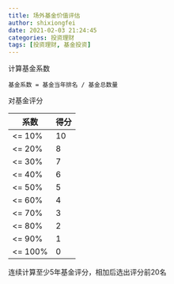 ```yaml
---
title: 场外基金价值评估
author: shixiongfei
date: 2021-02-03 21:24:45
categories: 投资理财
tags: [投资理财, 基金投资]
---
```


计算基金系数

```calc
基金系数 = 基金当年排名 / 基金总数量
```

对基金评分

| 系数    | 得分 |
|---------|------|
| <= 10%  |   10 |
| <= 20%  |    8 |
| <= 30%  |    7 |
| <= 40%  |    6 |
| <= 50%  |    5 |
| <= 60%  |    4 |
| <= 70%  |    3 |
| <= 80%  |    2 |
| <= 90%  |    1 |
| <= 100% |    0 |

连续计算至少5年基金评分，相加后选出评分前20名
